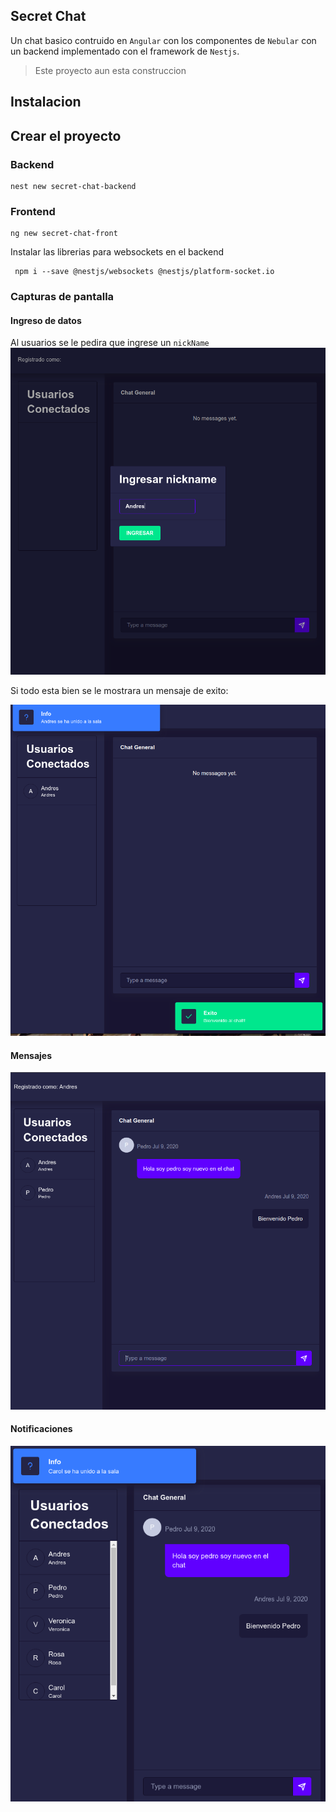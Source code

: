 ## Secret Chat
Un chat basico contruido en `Angular` con los componentes de `Nebular` con un backend implementado con el
framework de `Nestjs`.

>Este proyecto aun esta construccion

## Instalacion

## Crear el proyecto

### Backend

```shell_script
nest new secret-chat-backend

```

### Frontend

```shell_script
ng new secret-chat-front
```


Instalar las librerias para websockets en el backend

```shell_script
 npm i --save @nestjs/websockets @nestjs/platform-socket.io
```


### Capturas de pantalla

#### Ingreso de datos
Al usuarios se le pedira que ingrese un `nickName`
![ingreso](https://github.com/velascoandres/secret-chat/blob/master/recursos/ingreso-datos.png?raw=true)


Si todo esta bien se le mostrara un mensaje de exito:

![exito](https://github.com/velascoandres/secret-chat/blob/master/recursos/exito-ingreso.png?raw=true)


#### Mensajes


![mensajes](https://github.com/velascoandres/secret-chat/blob/master/recursos/mensajes.png?raw=true)

#### Notificaciones

![notificacion](https://github.com/velascoandres/secret-chat/blob/master/recursos/notifiacion-usuarios.png?raw=true)